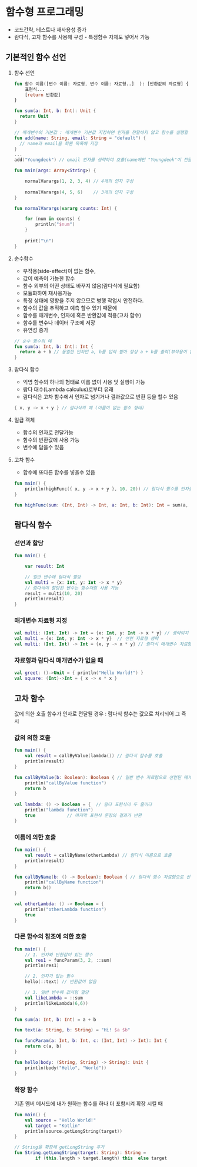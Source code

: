 # 함수형 프로그래밍
   * 코드간략, 테스트나 재사용성 증가
   * 람다식, 고차 함수를 사용해 구성 - 특정함수 자체도 넣어서 가능
    
## 기본적인 함수 선언
 1. 함수 선언
    ```Kotlin
    fun 함수 이름([변수 이름: 자료형, 변수 이름: 자료형..]  ): [반환값의 자료형] { 
        표현식...
        [return 반환값] 
    }
    ```
    
    ```Kotlin
    fun sum(a: Int, b: Int): Unit {
      return Unit
    }
    ```
    
    ```Kotlin
    // 매개변수의 기본값 : 매개변수 기본값 지정하면 인자를 전달하지 않고 함수를 실행할 수 있음
    fun add(name: String, email: String = "default") {
      // name과 email을 회원 목록에 저장
    } 
    ...
    add("Youngdeok") // email 인자를 생략하여 호출(name에만 "Youngdeok"이 전달됨)
    ```
    ```Kotlin
    fun main(args: Array<String>) {
    
        normalVarargs(1, 2, 3, 4) // 4개의 인자 구성
        
        normalVarargs(4, 5, 6)    // 3개의 인자 구성
    }

    fun normalVarargs(vararg counts: Int) {
    
        for (num in counts) {
            println("$num")
        }
        
        print("\n")
    }
    ```
    
    
 2. 순수함수 
      - 부작용(side-effect)이 없는 함수, 
      - 값이 예측이 가능한 함수
      - 함수 외부의 어떤 상태도 바꾸지 않음(람다식에 필요함)
      - 모듈화하여 재사용가능
      - 특정 상태에 영향을 주지 않으므로 병행 작업시 안전하다.
      - 함수의 값을 추적하고 예측 할수 있기 때문에
      - 함수를 매개변수, 인자에 혹은 반환값에 적용(고차 함수)
      - 함수를 변수나 데이터 구조에 저장
      - 유연성 증가

    ```Kotlin
    // 순수 함수의 예
    fun sum(a: Int, b: Int): Int {
      return a + b // 동일한 인자인 a, b를 입력 받아 항상 a + b를 출력(부작용이 없음)
    }
    ```
 3. 람다식 함수
    
       - 익명 함수의 하나의 형태로 이름 없이 사용 및 실행이 가능
       - 람다 대수(Lambda calculus)로부터 유래
       - 람다식은 고차 함수에서 인자로 넘기거나 결과값으로 반환 등을 할수 있음
    ```Kotlin
    { x, y -> x + y } // 람다식의 예 (이름이 없는 함수 형태)
    ```
    
 4. 일급 객체 
       - 함수의 인자로 전달가능
       - 함수의 반환값에 사용 가능
       - 변수에 담을수 있음
        
 5. 고차 함수
       - 함수에 또다른 함수를 넣을수 있음
       
    ```Kotlin
    fun main() {
        println(highFunc({ x, y -> x + y }, 10, 20)) // 람다식 함수를 인자로 넘김
    }

    fun highFunc(sum: (Int, Int) -> Int, a: Int, b: Int): Int = sum(a, b) // sum 매개변수는 함수  
    ```

    ## 람다식 함수
    ### 선언과 할당

    ```Kotlin
    fun main() {

        var result: Int

        // 일반 변수에 람다식 할당
        val multi = {x: Int, y: Int -> x * y}
        // 람다식이 할당된 변수는 함수처럼 사용 가능
        result = multi(10, 20)
        println(result)
    }
    ```
    ### 매개변수 자료형 지정
    ```Kotlin
    val multi: (Int, Int) -> Int = {x: Int, y: Int -> x * y} // 생략되지 않은 전체 표현
    val multi = {x: Int, y: Int -> x * y}  // 선언 자료형 생략
    val multi: (Int, Int) -> Int = {x, y -> x * y} // 람다식 매개변수 자료형의 생략
    ```
    ### 자료형과 람다식 매개변수가 없을 때
    ```Kotlin
    val greet: ()->Unit = { println("Hello World!") }
    val square: (Int)->Int = { x -> x * x }
    ```
    ## 고차 함수
    값에 의한 호출
    함수가 인자로 전달될 경우 : 람다식 함수는 값으로 처리되어 그 즉시 
    ### 값의 의한 호출
    ```Kotlin
    fun main() {
        val result = callByValue(lambda()) // 람다식 함수를 호출
        println(result)
    }

    fun callByValue(b: Boolean): Boolean { // 일반 변수 자료형으로 선언된 매개변수
        println("callByValue function")
        return b
    }

    val lambda: () -> Boolean = {  // 람다 표현식이 두 줄이다
        println("lambda function")
        true 		    // 마지막 표현식 문장의 결과가 반환
    }
    ```
    ### 이름에 의한 호출
    ```Kotlin
    fun main() {
        val result = callByName(otherLambda) // 람다식 이름으로 호출
        println(result)
    }

    fun callByName(b: () -> Boolean): Boolean { // 람다식 함수 자료형으로 선언된 매개변수
        println("callByName function")
        return b()
    }

    val otherLambda: () -> Boolean = {
        println("otherLambda function")
        true
    }
    ```
    ### 다른 함수의 참조에 의한 호출 
    ```Kotlin
    fun main() {
        // 1. 인자와 반환값이 있는 함수
        val res1 = funcParam(3, 2, ::sum)
        println(res1)

        // 2. 인자가 없는 함수
        hello(::text) // 반환값이 없음

        // 3. 일반 변수에 값처럼 할당
        val likeLambda = ::sum
        println(likeLambda(6,6))
    }

    fun sum(a: Int, b: Int) = a + b

    fun text(a: String, b: String) = "Hi! $a $b"

    fun funcParam(a: Int, b: Int, c: (Int, Int) -> Int): Int {
        return c(a, b)
    }

    fun hello(body: (String, String) -> String): Unit {
        println(body("Hello", "World"))
    }
    ```
    ### 확장 함수
    기존 멤버 메서드에 내가 원하는 함수를 하나 더 포함시켜 확장 시킬 때
    ```Kotlin
    fun main() {
        val source = "Hello World!"
        val target = "Kotlin"
        println(source.getLongString(target))
    }

    // String을 확장해 getLongString 추가
    fun String.getLongString(target: String): String =
            if (this.length > target.length) this  else target
    ```
